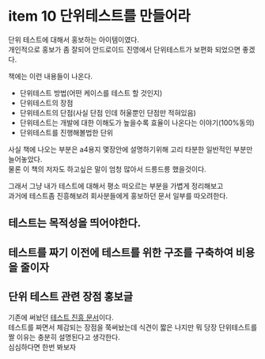 # item 10 단위테스트를 만들어라

단위 테스트에 대해서 홍보하는 아이템이였다.  
개인적으로 홍보가 좀 잘되어 안드로이드 진영에서 단위테스트가 보편화 되었으면 좋겠다.  

책에는 이런 내용들이 나온다.

- 단위테스트 방법(어떤 케이스를 테스트 할 것인지)
- 단위테스트의 장점
- 단위테스트의 단점(사실 단점 인데 허울뿐인 단점만 적혀있음)
- 단위테스트는 개발에 대한 이해도가 높을수록 효율이 나온다는 이야기(100%동의)
- 단위테스트를 진행해볼법한 단위

사실 책에 나오는 부분은 a4용지 몇장안에 설명하기위해 고리 타분한 일반적인 부분만 늘어놓았다.  
물론 이 책의 저자도 하고싶은 말이 엄청 많아서 드릉드릉 했을것이다.  

그래서 그냥 내가 테스트에 대해서 평소 떠오르는 부분을 가볍게 정리해보고  
과거에 테스트좀 진흥해보려 회사분들에게 홍보하던 문서 일부를 따오려한다.  

## 테스트는 목적성을 띄어야한다.


## 테스트를 짜기 이전에 테스트를 위한 구조를 구축하여 비용을 줄이자

## 단위 테스트 관련 장점 홍보글
기존에 써놨던 [테스트 진흥 문서](https://github.com/Mash-Up-Android/Effective_Study/blob/main/docs/EffectiveKotlin/%EC%B0%BD%ED%99%98/1%EC%9E%A5_%EA%B0%80%EB%8F%85%EC%84%B1/%ED%85%8C%EC%8A%A4%ED%8A%B8_%ED%99%8D%EB%B3%B4_%EC%B6%94%EA%B0%80%EA%B8%80.md)이다.  
테스트를 짜면서 체감되는 장점을 쭉써놨는데 식견이 짧은 나지만 뭐 당장 단위테스트를 짤 이유는 충분히 설명된다고 생각한다.  
심심하다면 한번 봐보자
